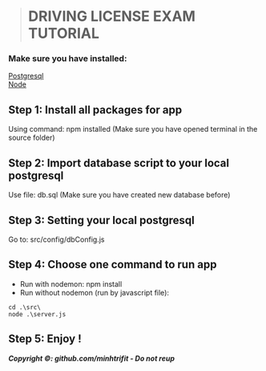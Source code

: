 > # DRIVING LICENSE EXAM TUTORIAL

### Make sure you have installed:
[Postgresql](https://www.postgresql.org)<br>
[Node](https://nodejs.org/en/)

## Step 1: Install all packages for app
Using command: npm installed (Make sure you have opened terminal in the source folder)

## Step 2: Import database script to your local postgresql
Use file: db.sql (Make sure you have created new database before)

## Step 3: Setting your local postgresql
Go to: src/config/dbConfig.js

## Step 4: Choose one command to run app
+ Run with nodemon: npm install<br>
+ Run without nodemon (run by javascript file):
~~~
cd .\src\
node .\server.js
~~~

## Step 5: Enjoy !

***Copyright ©: github.com/minhtrifit - Do not reup***
